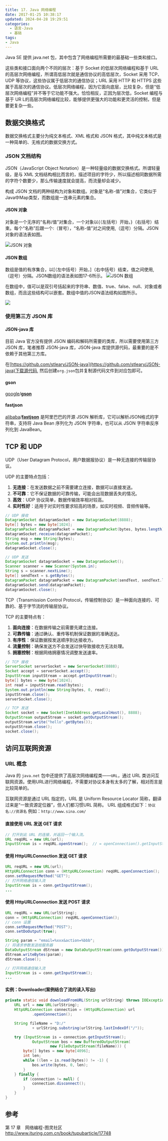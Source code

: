```yaml
---
title: 17. Java 网络编程
date: 2017-01-25 10:38:17
updated: 2024-04-28 19:29:51
categories:
  - 语言-Java
  - 基础
tags:
- Java
---
```


Java SE 提供 java.net 包，其中包含了网络编程所需要的最基础一些类和接口。

这些类和接口面向两个不同的层次：基于 Socket 的低层次网络编程和基于 URL 的高层次网络编程，所谓高低层次就是通信协议的高低层次，Socket 采用 TCP、UDP 等协议，这些协议属于低层次的通信协议；URL 采用 HTTP 和 HTTPS 这些属于高层次的通信协议。低层次网络编程，因为它面向底层，比较复杂，但是“低层次网络编程”并不等于它功能不强大。恰恰相反，正因为层次低，Socket 编程与基于 UR L的高层次网络编程比较，能够提供更强大的功能和更灵活的控制，但是要更复杂一些。

## 数据交换格式

数据交换格式主要分为纯文本格式、XML 格式和 JSON 格式，其中纯文本格式是一种简单的、无格式的数据交换方式。

### JSON 文档结构

JSON（JavaScript Object Notation）是一种轻量级的数据交换格式。所谓轻量级，是与 XML 文档结构相比而言的，描述项目的字符少，所以描述相同数据所需的字符个数要少，那么传输速度就会提高，而流量却会减少。

构成 JSON 文档的两种结构为对象和数组。对象是“名称-值”对集合，它类似于Java中Map类型，而数组是一连串元素的集合。

#### JSON 对象

对象是一个无序的“名称/值”对集合，一个对象以{（左括号）开始，}（右括号）结束。每个“名称”后跟一个:（冒号），“名称-值”对之间使用,（逗号）分隔。JSON 对象的语法表如图。

<!-- more -->

![JSON 对象](https://upload-images.jianshu.io/upload_images/1662509-225f3bfeb8ead835.png?imageMogr2/auto-orient/strip%7CimageView2/2/w/1240)

#### JSON 数组

数组是值的有序集合，以[（左中括号）开始，]（右中括号）结束，值之间使用,（逗号）分隔。JSON数组的语法表如图17-6所示。
![JSON 数组](https://upload-images.jianshu.io/upload_images/1662509-6a6dac608fa605fa.png?imageMogr2/auto-orient/strip%7CimageView2/2/w/1240)

在数组中，值可以是双引号括起来的字符串、数值、true、false、null、对象或者数组，而且这些结构可以嵌套。数组中值的JSON语法结构如图所示。

![](https://upload-images.jianshu.io/upload_images/1662509-4ee3f8aa0a52e19b.png?imageMogr2/auto-orient/strip%7CimageView2/2/w/1240)

### 使用第三方 JSON 库

#### JSON-java 库

目前 Java 官方没有提供 JSON 编码和解码所需要的类库，所以需要使用第三方 JSON 库，笔者推荐 JSON-java 库，JSON-java 库提供源代码，最重要的是不依赖于其他第三方库。

在[https://github.com/stleary/JSON-java](https://github.com/stleary/JSON-java)下载源代码, 然后创建`org.json`包并复制源代码文件到对应包即可。

#### gson

[google](https://github.com/google)/**[gson](https://github.com/google/gson)**

#### fastjson

[alibaba](https://github.com/alibaba)/**[fastjson](https://github.com/alibaba/fastjson)** 是阿里巴巴的开源 JSON 解析库，它可以解析JSON格式的字符串，支持将 Java Bean 序列化为 JSON 字符串，也可以从 JSON 字符串反序列化到 JavaBean。

## TCP 和 UDP

UDP（User Datagram Protocol，用户数据报协议）是一种无连接的传输层协议。

UDP 的主要特点包括：
1. **无连接**：在发送数据之前不需要建立连接，数据可以直接发送。
2. **不可靠**：它不保证数据的可靠传输，可能会出现数据丢失的情况。
3. **高效**：UDP 协议简单，数据传输效率相对较高。
4. **实时性好**：适用于对实时性要求较高的场景，如实时视频、音频传输等。

```java
// UDP 接收
DatagramSocket datagramSocket = new DatagramSocket(8888);
byte[] bytes = new byte[1024];
DatagramPacket datagramPacket = new DatagramPacket(bytes, bytes.length);
datagramSocket.receive(datagramPacket);
String msg = new String(bytes);
System.out.println(msg);
datagramSocket.close();
```

```java
// UDP 发送
DatagramSocket datagramSocket = new DatagramSocket();
Scanner scanner = new Scanner(System.in);
String s = scanner.nextLine();
byte[] sendText = s.getBytes();
DatagramPacket datagramPacket = new DatagramPacket(sendText, sendText.length, InetAddress.getLocalHost(), 8888);
datagramSocket.send(datagramPacket);
datagramSocket.close();
```

TCP（Transmission Control Protocol，传输控制协议）是一种面向连接的、可靠的、基于字节流的传输层协议。

TCP 的主要特点有：
1. **面向连接**：在数据传输之前需要先建立连接。
2. **可靠传输**：通过确认、重传等机制保证数据的准确送达。
3. **有序性**：保证数据按发送顺序到达接收方。
4. **流量控制**：确保发送方不会发送过快导致接收方无法处理。
5. **拥塞控制**：根据网络拥塞情况调整发送速率。

```java
// TCP 接收
ServerSocket serverSocket = new ServerSocket(8888);
Socket accept = serverSocket.accept();
InputStream inputStream = accept.getInputStream();
byte[] bytes = new byte[1024];
int read = inputStream.read(bytes);
System.out.println(new String(bytes, 0, read));
inputStream.close();
serverSocket.close();
```

```java
// TCP 发送
Socket socket = new Socket(InetAddress.getLocalHost(), 8888);
OutputStream outputStream = socket.getOutputStream();
outputStream.write("hello".getBytes());
outputStream.close();
socket.close();
```

## 访问互联网资源

### URL 概念

Java 的 `java.net` 包中还提供了高层次网络编程类——`URL`，通过 URL 类访问互联网资源。使用URL进行网络编程，不需要对协议本身有太多的了解，相对而言是比较简单的。

互联网资源是通过 URL 指定的，URL 是 Uniform Resource Locator 简称，翻译过来是“一致资源定位器”，但人们都习惯URL 简称。
URL 组成格式如下：`协议名://资源名`
例如：`http://www.sina.com/`

#### 直接使用 URL 发送 GET 请求

```java
// 打开到此 URL 的连接，并返回一个输入流。
URL reqURL = new URL(url);
InputStream is = reqURL.openStream();  // = openConnection().getInputStream();
```

#### 使用 HttpURLConnection 发送 GET 请求

```java
URL reqURL = new URL(url);
HttpURLConnection conn = (HttpURLConnection) reqURL.openConnection();
conn.setRequestMethod("GET");
// 打开网络通信输入流
InputStream is = conn.getInputStream();
...
```

#### 使用 HttpURLConnection 发送 POST 请求

```java
URL reqURL = new URL(urlString);
conn = (HttpURLConnection) reqURL.openConnection();
// conn 设置
conn.setRequestMethod("POST");
conn.setDoOutput(true);

String param = "email=%xxx&action=%bbb";
// 将请求参数发送给服务器
DataOutputStream dStream = new DataOutputStream(conn.getOutputStream());
dStream.writeBytes(param);
dStream.close();

// 打开网络通信输入流
InputStream is = conn.getInputStream();
...
```

#### 实例：Downloader(案例结合了流的读入写出)

```java
private static void downloadFromURL(String urlString) throws IOException {
    URL url = new URL(urlString);
    HttpURLConnection connection = (HttpURLConnection) url
            .openConnection();

    String fileName = "D:/"
            + urlString.substring(urlString.lastIndexOf("/"));

    try (InputStream is = connection.getInputStream();
            OutputStream bos = new BufferedOutputStream(
                    new FileOutputStream(fileName))) {
        byte[] bytes = new byte[4096];
        int len;
        while ((len = is.read(bytes)) != -1) {
            bos.write(bytes, 0, len);
        }
    } finally {
        if (connection != null) {
            connection.disconnect();
        }
    }
}
```

## 参考

第 17 章　网络编程-图灵社区
<http://www.ituring.com.cn/book/tupubarticle/17748>
